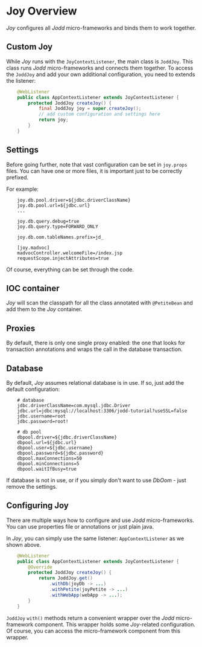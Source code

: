 # Joy Overview

*Joy* configures all *Jodd* micro-frameworks and binds them to work together.

## Custom Joy

While *Joy* runs with the `JoyContextListener`, the main class is `JoddJoy`. This class runs *Jodd* micro-frameworks and connects them together. To access the `JoddJoy` and add your own additional configuration, you need to extends the listener:

~~~~~java
    @WebListener
    public class AppContextListener extends JoyContextListener {
        protected JoddJoy createJoy() {
            final JoddJoy joy = super.createJoy();
            // add custom configuration and settings here
            return joy;
        }
    }
~~~~~

## Settings

Before going further, note that vast configuration can be set in `joy.props` files. You can have one or more files, it is important just to be correctly prefixed.

For example:

~~~~~
    joy.db.pool.driver=${jdbc.driverClassName}
    joy.db.pool.url=${jdbc.url}
    ...

    joy.db.query.debug=true
    joy.db.query.type=FORWARD_ONLY

    joy.db.oom.tableNames.prefix=jd_

    [joy.madvoc]
    madvocController.welcomeFile=/index.jsp
    requestScope.injectAttributes=true
~~~~~

Of course, everything can be set through the code.

## IOC container

*Joy* will scan the classpath for all the class annotated with `@PetiteBean` and add them to the *Joy* container.

## Proxies

By default, there is only one single proxy enabled: the one that looks for transaction annotations and wraps the call in the database transaction.

## Database

By default, *Joy* assumes relational database is in use. If so, just add the default configuration:

~~~~~
    # database
    jdbc.driverClassName=com.mysql.jdbc.Driver
    jdbc.url=jdbc:mysql://localhost:3306/jodd-tutorial?useSSL=false
    jdbc.username=root
    jdbc.password=root!

    # db pool
    dbpool.driver=${jdbc.driverClassName}
    dbpool.url=${jdbc.url}
    dbpool.user=${jdbc.username}
    dbpool.password=${jdbc.password}
    dbpool.maxConnections=50
    dbpool.minConnections=5
    dbpool.waitIfBusy=true
~~~~~

If database is not in use, or if you simply don't want to use *DbOom* - just remove the settings.

## Configuring Joy

There are multiple ways how to configure and use *Jodd* micro-frameworks. You can use properties file or annotations or just plain java.

In *Joy*, you can simply use the same listener: `AppContextListener` as we shown above.
~~~~~java
    @WebListener
    public class AppContextListener extends JoyContextListener {
        @Override
        protected JoddJoy createJoy() {
            return JoddJoy.get()
                .withDb(joyDb -> ...)
                .withPetite(joyPetite -> ...)
                .withWebApp(webApp -> ...);
        }
    }
~~~~~

`JoddJoy` `with()` methods return a convenient wrapper over the *Jodd* micro-framework component. This wrapper holds some *Joy*-related configuration. Of course, you can access the micro-framework component from this wrapper.
